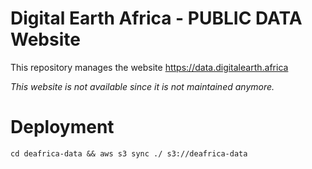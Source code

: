Digital Earth Africa - PUBLIC DATA Website
===============

This repository manages the website https://data.digitalearth.africa

_This website is not available since it is not maintained anymore._

# Deployment

`cd deafrica-data && aws s3 sync ./ s3://deafrica-data`
